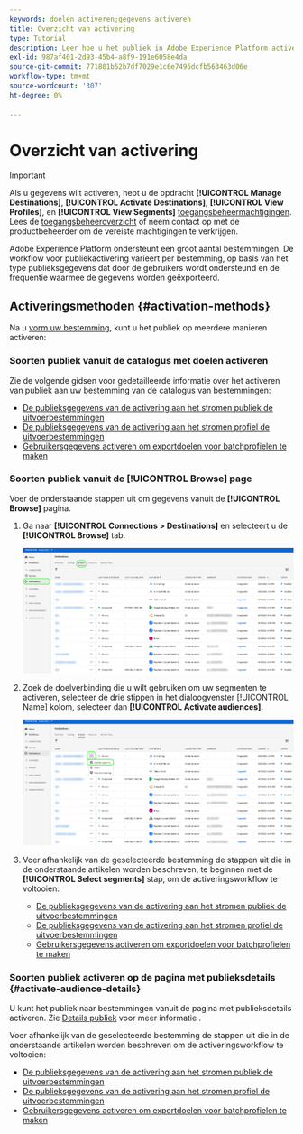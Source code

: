 ```yaml
---
keywords: doelen activeren;gegevens activeren
title: Overzicht van activering
type: Tutorial
description: Leer hoe u het publiek in Adobe Experience Platform activeert voor verschillende soorten doelen.
exl-id: 987af401-2d93-45b4-a8f9-191e6058e4da
source-git-commit: 771801b52b7df7029e1c6e7496dcfb563463d06e
workflow-type: tm+mt
source-wordcount: '307'
ht-degree: 0%

---
```


# Overzicht van activering

>[!IMPORTANT]
> 
>Als u gegevens wilt activeren, hebt u de opdracht **[!UICONTROL Manage Destinations]**, **[!UICONTROL Activate Destinations]**, **[!UICONTROL View Profiles]**, en **[!UICONTROL View Segments]** [toegangsbeheermachtigingen](/help/access-control/home.md#permissions). Lees de [toegangsbeheeroverzicht](/help/access-control/ui/overview.md) of neem contact op met de productbeheerder om de vereiste machtigingen te verkrijgen.

Adobe Experience Platform ondersteunt een groot aantal bestemmingen. De workflow voor publiekactivering varieert per bestemming, op basis van het type publieksgegevens dat door de gebruikers wordt ondersteund en de frequentie waarmee de gegevens worden geëxporteerd.

## Activeringsmethoden {#activation-methods}

Na u [vorm uw bestemming](connect-destination.md), kunt u het publiek op meerdere manieren activeren:

### Soorten publiek vanuit de catalogus met doelen activeren

Zie de volgende gidsen voor gedetailleerde informatie over het activeren van publiek aan uw bestemming van de catalogus van bestemmingen:

* [De publieksgegevens van de activering aan het stromen publiek de uitvoerbestemmingen](activate-segment-streaming-destinations.md)
* [De publieksgegevens van de activering aan het stromen profiel de uitvoerbestemmingen](activate-streaming-profile-destinations.md)
* [Gebruikersgegevens activeren om exportdoelen voor batchprofielen te maken](activate-batch-profile-destinations.md)

### Soorten publiek vanuit de [!UICONTROL Browse] page

Voer de onderstaande stappen uit om gegevens vanuit de **[!UICONTROL Browse]** pagina.

1. Ga naar **[!UICONTROL Connections > Destinations]** en selecteert u de **[!UICONTROL Browse]** tab.

   ![Tabblad Bladeren](../assets/ui/activation-overview/browse-tab.png)

1. Zoek de doelverbinding die u wilt gebruiken om uw segmenten te activeren, selecteer de drie stippen in het dialoogvenster [!UICONTROL Name] kolom, selecteer dan **[!UICONTROL Activate audiences]**.

   ![Knop Soorten publiek activeren](../assets/ui/activation-overview/activate-segments.png)

1. Voer afhankelijk van de geselecteerde bestemming de stappen uit die in de onderstaande artikelen worden beschreven, te beginnen met de **[!UICONTROL Select segments]** stap, om de activeringsworkflow te voltooien:

   * [De publieksgegevens van de activering aan het stromen publiek de uitvoerbestemmingen](activate-segment-streaming-destinations.md)
   * [De publieksgegevens van de activering aan het stromen profiel de uitvoerbestemmingen](activate-streaming-profile-destinations.md)
   * [Gebruikersgegevens activeren om exportdoelen voor batchprofielen te maken](activate-batch-profile-destinations.md)

### Soorten publiek activeren op de pagina met publieksdetails {#activate-audience-details}

U kunt het publiek naar bestemmingen vanuit de pagina met publieksdetails activeren. Zie [Details publiek](../../segmentation/ui/overview.md#audience-details) voor meer informatie .

Voer afhankelijk van de geselecteerde bestemming de stappen uit die in de onderstaande artikelen worden beschreven om de activeringsworkflow te voltooien:

* [De publieksgegevens van de activering aan het stromen publiek de uitvoerbestemmingen](activate-segment-streaming-destinations.md)
* [De publieksgegevens van de activering aan het stromen profiel de uitvoerbestemmingen](activate-streaming-profile-destinations.md)
* [Gebruikersgegevens activeren om exportdoelen voor batchprofielen te maken](activate-batch-profile-destinations.md)
